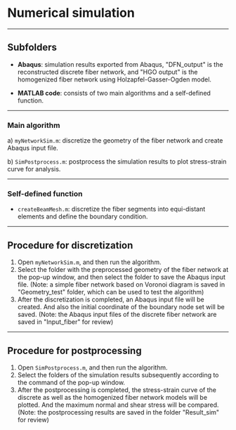 # Numerical simulation

---

## Subfolders

- **Abaqus**: simulation results exported from Abaqus, "DFN_output" is the reconstructed discrete fiber network, and "HGO output" is the homogenized fiber network using Holzapfel-Gasser-Ogden model.

- **MATLAB code**: consists of two main algorithms and a self-defined function.

---

### Main algorithm

a) `myNetworkSim.m`: discretize the geometry of the fiber network and create Abaqus input file.

b) `SimPostprocess.m`: postprocess the simulation results to plot stress-strain curve for analysis.

---

### Self-defined function

- `createBeamMesh.m`: discretize the fiber segments into equi-distant elements and define the boundary condition.

---

## Procedure for discretization

1. Open `myNetworkSim.m`, and then run the algorithm.
2. Select the folder with the preprocessed geometry of the fiber network at the pop-up window, and then select the folder to save the Abaqus input file.
(Note: a simple fiber network based on Voronoi diagram is saved in "Geometry_test" folder, which can be used to test the algorithm)
3. After the discretization is completed, an Abaqus input file will be created. And also the initial coordinate of the boundary node set will be saved.
(Note: the Abaqus input files of the discrete fiber network are saved in "Input_fiber" for review)

---

## Procedure for postprocessing

1. Open `SimPostprocess.m`, and then run the algorithm.
2. Select the folders of the simulation results subsequently according to the command of the pop-up window.
3. After the postprocessing is completed, the stress-strain curve of the discrete as well as the homogenized fiber network models will be plotted. And the maximum normal and shear stress will be compared.
(Note: the postprocessing results are saved in the folder "Result_sim" for review)
